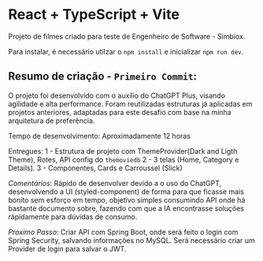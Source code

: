 # React + TypeScript + Vite


Projeto de filmes criado para teste de Engenheiro de Software - Simbiox.

Para instalar, é necessário utilzar o `npm install` e inicializar `npm run dev`.


## Resumo de criação - `Primeiro Commit`:

O projeto foi desenvolvido com o auxílio do ChatGPT Plus, visando agilidade e alta performance. Foram reutilizadas estruturas já aplicadas em projetos anteriores, adaptadas para este desafio com base na minha arquitetura de preferência.

Tempo de desenvolvimento: Aproximadamente 12 horas


Entregues:
1 - Estrutura de projeto com ThemeProvider(Dark and Ligth Theme), Rotes, API config do `themoviedb`
2 - 3 telas (Home, Category e Details).
3 - Componentes, Cards e Carroussel (Slick)


*Comentários*: Rápido de desenvolver devido a o uso do ChatGPT, desenvolvendo a UI (styled-component) de forma para que ficasse mais bonito sem esforço em tempo, objetivo simples consumindo API onde há bastante documento sobre, fazendo com que a IA encontrasse soluções rápidamente para dúvidas de consumo.

*Proximo Passo*: Criar API com Spring Boot, onde será feito o login com Spring Security, salvando informações no MySQL. Será necessário criar um Provider de login para salvar o JWT.
